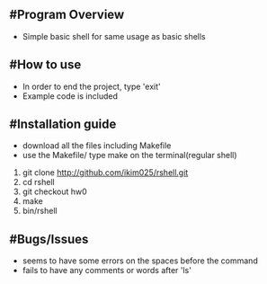 #Program Overview
---
* Simple basic shell for same usage as basic shells

#How to use
---
* In order to end the project, type 'exit'
* Example code is included

#Installation guide
---
* download all the files including Makefile
* use the Makefile/ type make on the terminal(regular shell)

1. git clone http://github.com/ikim025/rshell.git
2. cd rshell
3. git checkout hw0
4. make
5. bin/rshell

#Bugs/Issues
---
* seems to have some errors on the spaces before the command
* fails to have any comments or words after 'ls'

